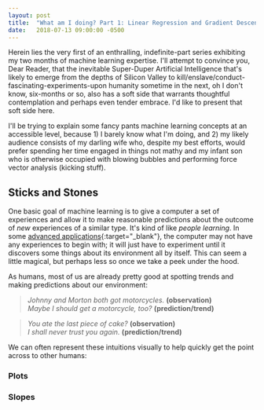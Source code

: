 ```yaml
---
layout: post
title:  "What am I doing? Part 1: Linear Regression and Gradient Descent"
date:   2018-07-13 09:00:00 -0500
---
```

Herein lies the very first of an enthralling, indefinite-part series exhibiting my two months of machine learning expertise. I'll attempt to convince you, Dear Reader, that the inevitable Super-Duper Artificial Intelligence that's likely to emerge from the depths of Silicon Valley to kill/enslave/conduct-fascinating-experiments-upon humanity sometime in the next, oh I don't know, six-months or so, also has a soft side that warrants thoughtful contemplation and perhaps even tender embrace. I'd like to present that soft side here.
	
I'll be trying to explain some fancy pants machine learning concepts at an accessible level, because 1) I barely know what I'm doing, and 2) my likely audience consists of my darling wife who, despite my best efforts, would prefer spending her time engaged in things not mathy and my infant son who is otherwise occupied with blowing bubbles and performing force vector analysis (kicking stuff).

## Sticks and Stones

One basic goal of machine learning is to give a computer a set of experiences and allow it to make reasonable predictions about the outcome of _new_ experiences of a similar type. It's kind of like _people learning_. In some [advanced applications](https://www.youtube.com/watch?v=gn4nRCC9TwQ){:target="_blank"}, the computer may not have any experiences to begin with; it will just have to experiment until it discovers some things about its environment all by itself. This can seem a little magical, but perhaps less so once we take a peek under the hood. 

As humans, most of us are already pretty good at spotting trends and making predictions about our environment:

>_Johnny and Morton both got motorcycles._ **(observation)**  
>_Maybe I should get a motorcycle, too?_ **(prediction/trend)**  

>_You ate the last piece of cake?_ **(observation)**  
>_I shall never trust you again._ **(prediction/trend)**

We can often represent these intuitions visually to help quickly get the point across to other humans:

### Plots



### Slopes





